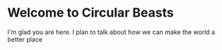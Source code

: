 # Welcome to Circular Beasts

I'm glad you are here. I plan to talk about how we can make the world a better place
